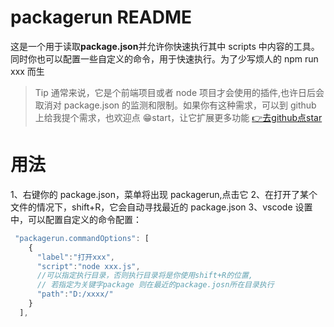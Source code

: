# packagerun README

这是一个用于读取**package.json**并允许你快速执行其中 scripts 中内容的工具。同时你也可以配置一些自定义的命令，用于快速执行。为了少写烦人的 npm run xxx 而生

> Tip 通常来说，它是个前端项目或者 node 项目才会使用的插件,也许日后会取消对 package.json 的监测和限制。如果你有这种需求，可以到 github 上给我提个需求，也欢迎点 😁start，让它扩展更多功能
> [👉去github点star](https://github.com/inksnowhailong/vscode-plugin)

# 用法

1、右键你的 package.json，菜单将出现 packagerun,点击它
2、在打开了某个文件的情况下，shift+R，它会自动寻找最近的 package.json
3、vscode 设置中，可以配置自定义的命令配置：

```javascript
 "packagerun.commandOptions": [
    {
      "label":"打开xxx",
      "script":"node xxx.js",
      //可以指定执行目录，否则执行目录将是你使用shift+R的位置,
      // 若指定为关键字package 则在最近的package.josn所在目录执行
      "path":"D:/xxxx/"
    }
  ],
```
